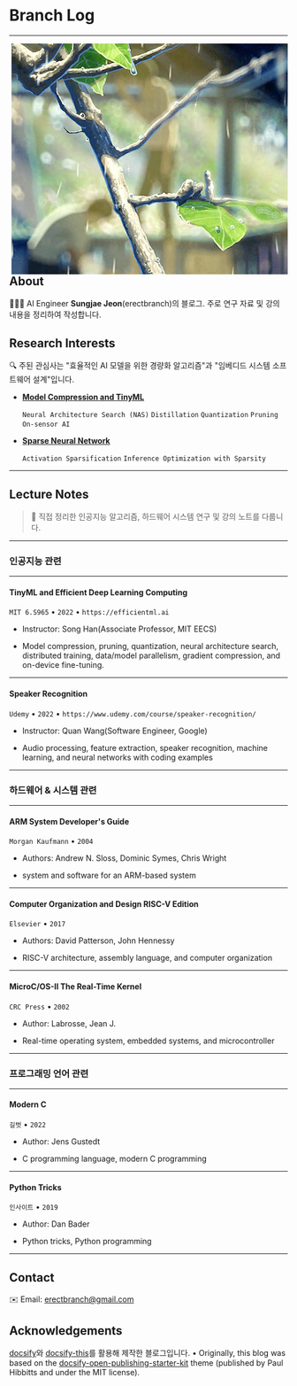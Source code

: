 # Branch Log

---

<img style="float: right; margin: auto;" src="images/branch.gif"/>

## About

🧑🏻‍💻 AI Engineer **Sungjae Jeon**(erectbranch)의 블로그. 주로 연구 자료 및 강의 내용을 정리하여 작성합니다.

## Research Interests

🔍 주된 관심사는 "효율적인 AI 모델을 위한 경량화 알고리즘"과 "임베디드 시스템 소프트웨어 설계"입니다.

- [**Model Compression and TinyML**](wip.md)

  `Neural Architecture Search (NAS)` `Distillation` `Quantization` `Pruning` `On-sensor AI`

- [**Sparse Neural Network**](wip.md)

  `Activation Sparsification` `Inference Optimization with Sparsity`

---

## Lecture Notes

> 📝 직접 정리한 인공지능 알고리즘, 하드웨어 시스템 연구 및 강의 노트를 다룹니다.

---

### 인공지능 관련

---

#### TinyML and Efficient Deep Learning Computing

`MIT 6.S965` • `2022` • `https://efficientml.ai`

- Instructor: Song Han(Associate Professor, MIT EECS)

- Model compression, pruning, quantization, neural architecture search, distributed training, data/model parallelism, gradient compression, and on-device fine-tuning.

---

#### Speaker Recognition

`Udemy` • `2022` • `https://www.udemy.com/course/speaker-recognition/`

- Instructor: Quan Wang(Software Engineer, Google)

- Audio processing, feature extraction, speaker recognition, machine learning, and neural networks with coding examples

---

### 하드웨어 & 시스템 관련

---

#### ARM System Developer's Guide

`Morgan Kaufmann` • `2004`

- Authors: Andrew N. Sloss, Dominic Symes, Chris Wright

- system and software for an ARM-based system

---

#### Computer Organization and Design RISC-V Edition

`Elsevier` • `2017`

- Authors: David Patterson, John Hennessy

- RISC-V architecture, assembly language, and computer organization

---

#### MicroC/OS-II The Real-Time Kernel

`CRC Press` • `2002`

- Author: Labrosse, Jean J.

- Real-time operating system, embedded systems, and microcontroller

---

### 프로그래밍 언어 관련

---

#### Modern C

`길벗` • `2022`

- Author: Jens Gustedt

- C programming language, modern C programming

---

#### Python Tricks

`인사이트` • `2019`

- Author: Dan Bader

- Python tricks, Python programming

---

## Contact
✉️ Email: erectbranch@gmail.com

## Acknowledgements

[docsify](https://docsify.js.org/#/?id=docsify)와 [docsify-this](https://docsify-this.net/#/)를 활용해 제작한 블로그입니다. • Originally, this blog was based on the [docsify-open-publishing-starter-kit](https://github.com/hibbitts-design/docsify-open-publishing-starter-kit) theme (published by Paul Hibbitts and under the MIT license).